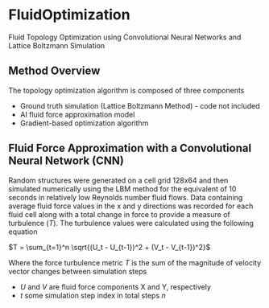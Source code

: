 # FluidOptimization
Fluid Topology Optimization using Convolutional Neural Networks and Lattice Boltzmann Simulation  

## Method Overview
The topology optimization algorithm is composed of three components
- Ground truth simulation (Lattice Boltzmann Method) - code not included
- AI fluid force approximation model
- Gradient-based optimization algorithm

## Fluid Force Approximation with a Convolutional Neural Network (CNN)
Random structures were generated on a cell grid 128x64 and then simulated numerically using the LBM method for the equivalent of 10 seconds in relatively low Reynolds number fluid flows. Data containing average fluid force values in the x and y directions was recorded for each fluid cell along with a total change in force to provide a measure of turbulence ($`Τ`$). The turbulence values were calculated using the following equation

$`Τ = \sum_{t=1}^n \sqrt{(U_t - U_{t-1})^2 + (V_t - V_{t-1})^2}`$

Where the force turbulence metric $`Τ`$ is the sum of the magnitude of velocity vector changes between simulation steps
- $`U`$ and $`V`$ are fluid force components X and Y, respectively
- $`t`$ some simulation step index in total steps $`n`$
